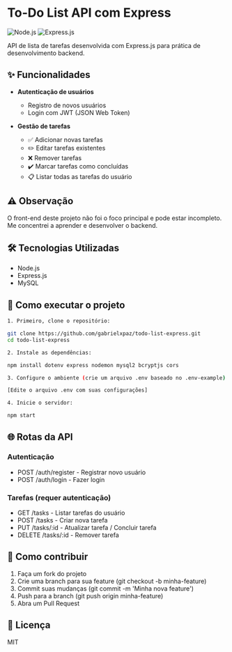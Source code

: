 # To-Do List API com Express

![Node.js](https://img.shields.io/badge/Node.js-43853D?style=for-the-badge&logo=node.js&logoColor=white)
![Express.js](https://img.shields.io/badge/Express.js-404D59?style=for-the-badge)

API de lista de tarefas desenvolvida com Express.js para prática de desenvolvimento backend.

## ✨ Funcionalidades

- **Autenticação de usuários**
  - Registro de novos usuários
  - Login com JWT (JSON Web Token)
  
- **Gestão de tarefas**
  - ✅ Adicionar novas tarefas
  - ✏️ Editar tarefas existentes
  - ❌ Remover tarefas
  - ✔️ Marcar tarefas como concluídas
  - 📋 Listar todas as tarefas do usuário

## ⚠️ Observação

O front-end deste projeto não foi o foco principal e pode estar incompleto. Me concentrei a aprender e desenvolver o backend.

## 🛠 Tecnologias Utilizadas

- Node.js
- Express.js
- MySQL

## 🚀 Como executar o projeto

```bash
1. Primeiro, clone o repositório:

git clone https://github.com/gabrielxpaz/todo-list-express.git
cd todo-list-express

2. Instale as dependências:

npm install dotenv express nodemon mysql2 bcryptjs cors

3. Configure o ambiente (crie um arquivo .env baseado no .env-example):

[Edite o arquivo .env com suas configurações]

4. Inicie o servidor:

npm start

```
## 🌐 Rotas da API

### Autenticação
- POST /auth/register - Registrar novo usuário
- POST /auth/login - Fazer login

### Tarefas (requer autenticação)
- GET /tasks - Listar tarefas do usuário
- POST /tasks - Criar nova tarefa
- PUT /tasks/:id - Atualizar tarefa / Concluir tarefa
- DELETE /tasks/:id - Remover tarefa

## 🤝 Como contribuir

1. Faça um fork do projeto
2. Crie uma branch para sua feature (git checkout -b minha-feature)
3. Commit suas mudanças (git commit -m 'Minha nova feature')
4. Push para a branch (git push origin minha-feature)
5. Abra um Pull Request

## 📄 Licença
MIT
